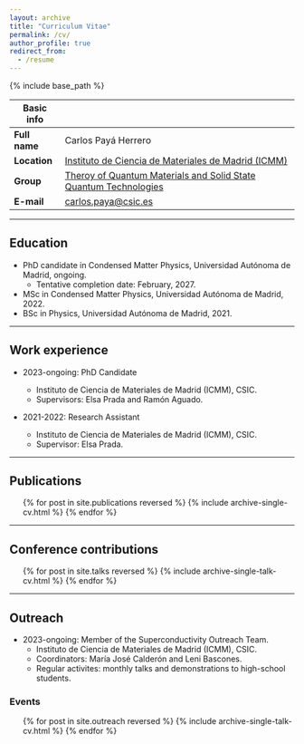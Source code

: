 ```yaml
---
layout: archive
title: "Curriculum Vitae"
permalink: /cv/
author_profile: true
redirect_from:
  - /resume
---
```


{% include base_path %}


| **Basic info**   |                                                                                                  |
| --               | --                                                                                               |
| **Full name**    | Carlos Payá Herrero                                                                              | 
| **Location**     | [Instituto de Ciencia de Materiales de Madrid (ICMM)](https://www.icmm.csic.es/)                 |
| **Group**        | [Theroy of Quantum Materials and Solid State Quantum Technologies](https://wp.icmm.csic.es/tqe/) |
| **E-mail**       | [carlos.paya@csic.es](mailto:carlos.paya@csic.es) |

***

## Education

* PhD candidate in Condensed Matter Physics, Universidad Autónoma de Madrid, ongoing.
  * Tentative completion date: February, 2027.
* MSc in Condensed Matter Physics, Universidad Autónoma de Madrid, 2022.
* BSc in Physics, Universidad Autónoma de Madrid, 2021.

***

## Work experience

* 2023-ongoing: PhD Candidate
  * Instituto de Ciencia de Materiales de Madrid (ICMM), CSIC.
  * Supervisors: Elsa Prada and Ramón Aguado.

* 2021-2022: Research Assistant
  * Instituto de Ciencia de Materiales de Madrid (ICMM), CSIC.
  * Supervisor: Elsa Prada.
  
***

## Publications

  <ul style="list-style: none;">{% for post in site.publications reversed %}
    {% include archive-single-cv.html %}
  {% endfor %}</ul>

***

## Conference contributions

  <ul style="list-style: none;">{% for post in site.talks reversed %}
    {% include archive-single-talk-cv.html %}
  {% endfor %}</ul>

***

## Outreach

* 2023-ongoing: Member of the Superconductivity Outreach Team.
  * Instituto de Ciencia de Materiales de Madrid (ICMM), CSIC.
  * Coordinators: María José Calderón and Leni Bascones.
  * Regular activites: monthly talks and demonstrations to high-school students.

### Events

  <ul style="list-style: none;">{% for post in site.outreach reversed %}
    {% include archive-single-talk-cv.html %}
  {% endfor %}</ul>


